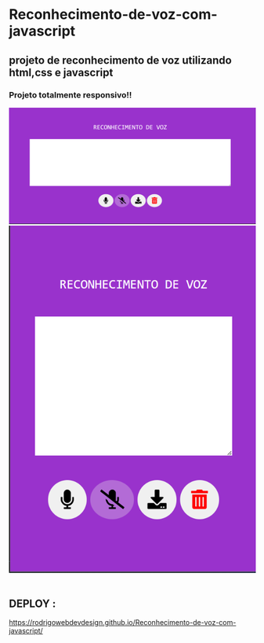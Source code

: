 # Reconhecimento-de-voz-com-javascript

 ## projeto de reconhecimento de voz utilizando html,css e javascript

 ### Projeto totalmente responsivo!! 

<img src="tela-grande.png">
<br>
<img src="tela-cell.png">
<br><br>

## DEPLOY :

https://rodrigowebdevdesign.github.io/Reconhecimento-de-voz-com-javascript/
